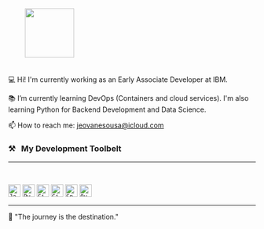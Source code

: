 <h3>
  <code>
    <a href="https://www.linkedin.com/in/jeovanesousa/" title="in"><img width="100" src="https://icon-library.com/images/linked-in-icon-small/linked-in-icon-small-15.jpg"></a>
  </code>
</h3>

💻 Hi! I'm currently working as an Early Associate Developer at IBM.

📚 I’m currently learning DevOps (Containers and cloud services). I'm also learning Python for Backend Development and Data Science. 

📫 How to reach me: <a href="mailto: jeovanesousa@icloud.com">jeovanesousa@icloud.com</a>

### ⚒&nbsp;&nbsp;&nbsp;My Development Toolbelt
<hr>
<br>
<p>
  <code><img title="Java" height="25" src="https://img2.gratispng.com/20180824/izg/kisspng-java-development-kit-oracle-corporation-programmin-java-development-services-and-programming-help-5b7fb1a9a789e7.8654124115350952096862.jpg"></code>
  <code><img title="Python" height="25" src="https://logosmarcas.net/wp-content/uploads/2021/10/Python-Emblema.jpg"></code>
  <code><img title="Git" height="25" src="https://img1.gratispng.com/20180824/gwx/kisspng-computer-icons-pro-git-portable-network-graphics-i-git-book-pro-git-app-app-5b80546bc0a4c5.2332101615351368757891.jpg"></code>
  <code><img title="GitHub" height="25" src="https://d1mjtvp3d1g20r.cloudfront.net/2019/11/04083733/GitHub.jpg"></code>
  <code><img title="Spring" height="25" src="https://www.vectorlogo.zone/logos/springio/springio-ar21.png"></code>
  <code><img title="Quarkus" height="25" src="https://www.enterpriseai.news/wp-content/uploads/2019/11/Quarkus_looser.png"></code>
</p>
<hr>

💬 "The journey is the destination."
